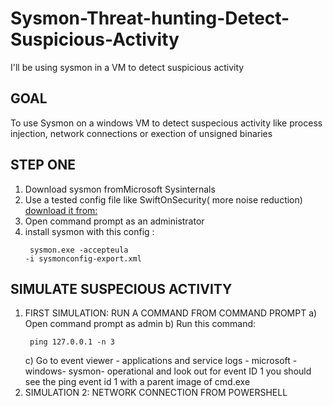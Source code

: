 # Sysmon-Threat-hunting-Detect-Suspicious-Activity
I'll be using sysmon in a VM to detect suspicious activity
## GOAL
 To use Sysmon on a windows VM to detect suspecious activity like process injection, network connections or exection of unsigned binaries 
## STEP ONE 
1. Download sysmon fromMicrosoft Sysinternals
2. Use a tested config file like SwiftOnSecurity( more noise reduction) [download it from:](https://github.com/SwiftOnSecurity/sysmon-config)
3. Open command prompt as an administrator
4. install sysmon with this config : <pre><code> sysmon.exe -accepteula -i sysmonconfig-export.xml </code></pre>
## SIMULATE SUSPECIOUS ACTIVITY 
 1. FIRST SIMULATION: RUN A COMMAND FROM COMMAND PROMPT 
    a) Open command prompt as admin
    b) Run this command: <pre><code> ping 127.0.0.1 -n 3 </code></pre>
    c) Go to event viewer - applications and service logs - microsoft - windows- sysmon- operational and look out for event ID 1
    you should see the ping event id 1 with a parent image of cmd.exe
 2. SIMULATION 2: NETWORK CONNECTION FROM POWERSHELL
    
